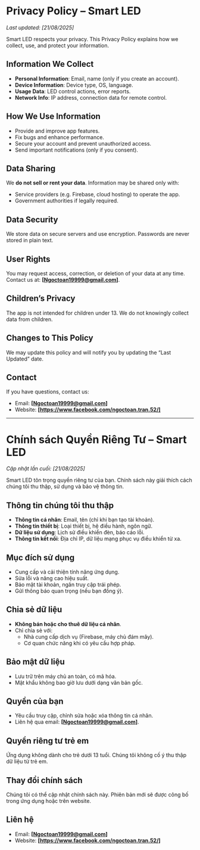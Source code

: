 # Privacy Policy – Smart LED

_Last updated: [21/08/2025]_  

Smart LED respects your privacy. This Privacy Policy explains how we collect, use, and protect your information.  

## Information We Collect
- **Personal Information**: Email, name (only if you create an account).  
- **Device Information**: Device type, OS, language.  
- **Usage Data**: LED control actions, error reports.  
- **Network Info**: IP address, connection data for remote control.  

## How We Use Information
- Provide and improve app features.  
- Fix bugs and enhance performance.  
- Secure your account and prevent unauthorized access.  
- Send important notifications (only if you consent).  

## Data Sharing
We **do not sell or rent your data**. Information may be shared only with:  
- Service providers (e.g. Firebase, cloud hosting) to operate the app.  
- Government authorities if legally required.  

## Data Security
We store data on secure servers and use encryption. Passwords are never stored in plain text.  

## User Rights
You may request access, correction, or deletion of your data at any time.  
Contact us at: **[Ngoctoan19999@gmail.com]**.  

## Children’s Privacy
The app is not intended for children under 13. We do not knowingly collect data from children.  

## Changes to This Policy
We may update this policy and will notify you by updating the “Last Updated” date.  

## Contact
If you have questions, contact us:  
- Email: **[Ngoctoan19999@gmail.com]**  
- Website: **[https://www.facebook.com/ngoctoan.tran.52/]**  


---

# Chính sách Quyền Riêng Tư – Smart LED  

_Cập nhật lần cuối: [21/08/2025]_  

Smart LED tôn trọng quyền riêng tư của bạn. Chính sách này giải thích cách chúng tôi thu thập, sử dụng và bảo vệ thông tin.  

## Thông tin chúng tôi thu thập  
- **Thông tin cá nhân**: Email, tên (chỉ khi bạn tạo tài khoản).  
- **Thông tin thiết bị**: Loại thiết bị, hệ điều hành, ngôn ngữ.  
- **Dữ liệu sử dụng**: Lịch sử điều khiển đèn, báo cáo lỗi.  
- **Thông tin kết nối**: Địa chỉ IP, dữ liệu mạng phục vụ điều khiển từ xa.  

## Mục đích sử dụng  
- Cung cấp và cải thiện tính năng ứng dụng.  
- Sửa lỗi và nâng cao hiệu suất.  
- Bảo mật tài khoản, ngăn truy cập trái phép.  
- Gửi thông báo quan trọng (nếu bạn đồng ý).  

## Chia sẻ dữ liệu  
- **Không bán hoặc cho thuê dữ liệu cá nhân**.  
- Chỉ chia sẻ với:  
  - Nhà cung cấp dịch vụ (Firebase, máy chủ đám mây).  
  - Cơ quan chức năng khi có yêu cầu hợp pháp.  

## Bảo mật dữ liệu  
- Lưu trữ trên máy chủ an toàn, có mã hóa.  
- Mật khẩu không bao giờ lưu dưới dạng văn bản gốc.  

## Quyền của bạn  
- Yêu cầu truy cập, chỉnh sửa hoặc xóa thông tin cá nhân.  
- Liên hệ qua email: **[Ngoctoan19999@gmail.com]**.  

## Quyền riêng tư trẻ em  
Ứng dụng không dành cho trẻ dưới 13 tuổi. Chúng tôi không cố ý thu thập dữ liệu từ trẻ em.  

## Thay đổi chính sách  
Chúng tôi có thể cập nhật chính sách này. Phiên bản mới sẽ được công bố trong ứng dụng hoặc trên website.  

## Liên hệ  
- Email: **[Ngoctoan19999@gmail.com]**  
- Website: **[https://www.facebook.com/ngoctoan.tran.52/]**  
